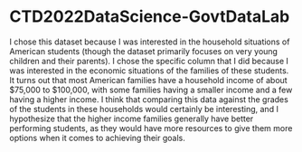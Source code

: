 # CTD2022DataScience-GovtDataLab

I chose this dataset because I was interested in the household situations of American students (though the dataset primarily focuses on very young children and their parents). I chose the specific column that I did because I was interested in the economic situations of the families of these students. It turns out that most American families have a household income of about $75,000 to $100,000, with some families having a smaller income and a few having a higher income. I think that comparing this data against the grades of the students in these households would certainly be interesting, and I hypothesize that the higher income families generally have better performing students, as they would have more resources to give them more options when it comes to achieving their goals.
